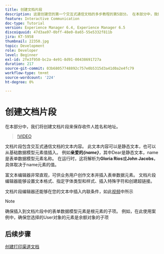 ```yaml
---
title: 创建文档片段
description: 这是创建您的第一个交互式通信文档的多步教程的第5部分。 在本部分中，我们将创建文档片段来保存收件人姓名和地址。
feature: Interactive Communication
doc-type: Tutorial
version: Experience Manager 6.4, Experience Manager 6.5
discoiquuid: 47d3aa97-0bff-48e0-8a65-55e5332f811b
jira: KT-5958
thumbnail: 22350.jpg
topic: Development
role: Developer
level: Beginner
exl-id: 2fe3f950-bc2a-4e91-8d91-00438691727a
duration: 217
source-git-commit: 03b68057748892c757e0b5315d3a41d0a2e4fc79
workflow-type: tm+mt
source-wordcount: '224'
ht-degree: 0%

---
```


# 创建文档片段

在本部分中，我们将创建文档片段来保存收件人姓名和地址。

>[!VIDEO](https://video.tv.adobe.com/v/22350?quality=12&learn=on)

文档片段包含交互式通信文档的文本内容。 此文本内容可以是静态文本，也可以从基础数据模型元素值插入。 例如&#x200B;**亲爱的&#x200B;_{name}_**，其中Dear是静态文本，name是表单数据模型元素名称。 在运行时，这将解析为&#x200B;**Gloria Rios**或&#x200B;**John Jacobs**，具体取决于name元素的值。

富文本编辑器非常直观，可供业务用户创作文本并插入表单数据元素。 文档片段编辑器能够设置文本格式、指定字体类型和样式、插入特殊字符和创建超链接。

文档片段编辑器还能够在您的文本中插入内联条件，如此[视频](https://helpx.adobe.com/experience-manager/kt/forms/using/editing-improvements-correspondence-mgmt-feature-video-use.html)中所示

>[!NOTE]
>
>确保插入到文档片段中的表单数据模型元素是根元素的子项。 例如，在此使用案例中，确保您选择的User对象的元素是余额对象的子项

## 后续步骤

[创建打印渠道文档](./create-print-channel-document.md)
